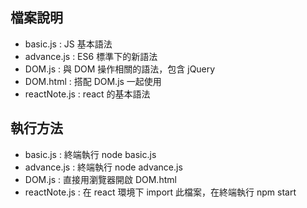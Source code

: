 檔案說明
------
* basic.js        : JS 基本語法
* advance.js   : ES6 標準下的新語法
* DOM.js        : 與 DOM 操作相關的語法，包含 jQuery
* DOM.html    : 搭配 DOM.js 一起使用
* reactNote.js : react 的基本語法


執行方法
------
* basic.js        : 終端執行 node basic.js
* advance.js   : 終端執行 node advance.js
* DOM.js        : 直接用瀏覽器開啟 DOM.html
* reactNote.js : 在 react 環境下 import 此檔案，在終端執行 npm start
